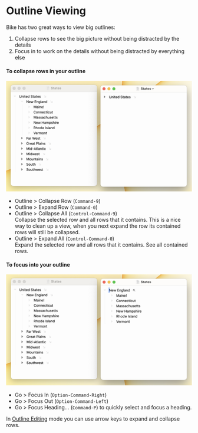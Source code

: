 # Outline Viewing

Bike has two great ways to view big outlines:

1. Collapse rows to see the big picture without being distracted by the details
2. Focus in to work on the details without being distracted by everything else

#### To collapse rows in your outline

![Collapse](../.gitbook/assets/Folding.png)

* Outline > Collapse Row (`Command-9`)
* Outline > Expand Row (`Command-0`)
* Outline > Collapse All (`Control-Command-9`)\
  Collapse the selected row and all rows that it contains. This is a nice way to clean up a view, when you next expand the row its contained rows will still be collapsed.
* Outline > Expand All (`Control-Command-0`)\
  Expand the selected row and all rows that it contains. See all contained rows.

#### To focus into your outline

![Focus In](../.gitbook/assets/Focusing.png)

* Go > Focus In (`Option-Command-Right`)
* Go > Focus Out (`Option-Command-Left`)
* Go > Focus Heading… (`Command-P`) to quickly select and focus a heading.&#x20;

In [Outline Editing](outline-editing.md) mode you can use arrow keys to expand and collapse rows.

